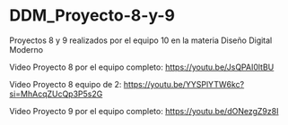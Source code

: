 # DDM_Proyecto-8-y-9
Proyectos 8 y 9 realizados por el equipo 10 en la materia Diseño Digital Moderno 


Video Proyecto 8 por el equipo completo:
https://youtu.be/JsQPAI0ltBU

Video Proyecto 8 equipo de 2:
https://youtu.be/YYSPlYTW6kc?si=MhAcqZUcQp3P5s2G

Video Proyecto 9 por el equipo completo:
https://youtu.be/dONezgZ9z8I
